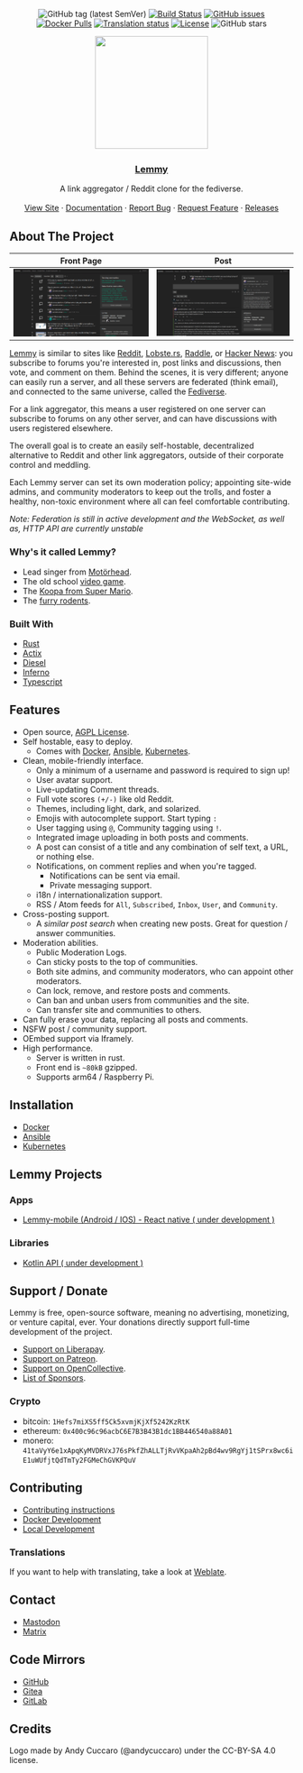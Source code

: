 <div align="center">

![GitHub tag (latest SemVer)](https://img.shields.io/github/tag/LemmyNet/lemmy.svg)
[![Build Status](https://travis-ci.org/LemmyNet/lemmy.svg?branch=main)](https://travis-ci.org/LemmyNet/lemmy)
[![GitHub issues](https://img.shields.io/github/issues-raw/LemmyNet/lemmy.svg)](https://github.com/LemmyNet/lemmy/issues)
[![Docker Pulls](https://img.shields.io/docker/pulls/dessalines/lemmy.svg)](https://cloud.docker.com/repository/docker/dessalines/lemmy/)
[![Translation status](http://weblate.yerbamate.dev/widgets/lemmy/-/lemmy/svg-badge.svg)](http://weblate.yerbamate.dev/engage/lemmy/)
[![License](https://img.shields.io/github/license/LemmyNet/lemmy.svg)](LICENSE)
![GitHub stars](https://img.shields.io/github/stars/LemmyNet/lemmy?style=social)
</div>

<p align="center">
  <a href="https://dev.lemmy.ml/" rel="noopener">
 <img width=200px height=200px src="ui/assets/favicon.svg"></a>

 <h3 align="center"><a href="https://dev.lemmy.ml">Lemmy</a></h3>
  <p align="center">
    A link aggregator / Reddit clone for the fediverse.
    <br />
    <br />
    <a href="https://dev.lemmy.ml">View Site</a>
    ·
    <a href="https://dev.lemmy.ml/docs/index.html">Documentation</a>
    ·
    <a href="https://github.com/LemmyNet/lemmy/issues">Report Bug</a>
    ·
    <a href="https://github.com/LemmyNet/lemmy/issues">Request Feature</a>
    ·
    <a href="https://github.com/LemmyNet/lemmy/blob/main/RELEASES.md">Releases</a>
  </p>
</p>

## About The Project

Front Page|Post
---|---
![main screen](https://raw.githubusercontent.com/LemmyNet/lemmy/main/docs/img/main_screen.png)|![chat screen](https://raw.githubusercontent.com/LemmyNet/lemmy/main/docs/img/chat_screen.png)

[Lemmy](https://github.com/LemmyNet/lemmy) is similar to sites like [Reddit](https://reddit.com), [Lobste.rs](https://lobste.rs), [Raddle](https://raddle.me), or [Hacker News](https://news.ycombinator.com/): you subscribe to forums you're interested in, post links and discussions, then vote, and comment on them. Behind the scenes, it is very different; anyone can easily run a server, and all these servers are federated (think email), and connected to the same universe, called the [Fediverse](https://en.wikipedia.org/wiki/Fediverse).

For a link aggregator, this means a user registered on one server can subscribe to forums on any other server, and can have discussions with users registered elsewhere.

The overall goal is to create an easily self-hostable, decentralized alternative to Reddit and other link aggregators, outside of their corporate control and meddling.

Each Lemmy server can set its own moderation policy; appointing site-wide admins, and community moderators to keep out the trolls, and foster a healthy, non-toxic environment where all can feel comfortable contributing.

*Note: Federation is still in active development and the WebSocket, as well as, HTTP API are currently unstable*

### Why's it called Lemmy?

- Lead singer from [Motörhead](https://invidio.us/watch?v=pWB5JZRGl0U).
- The old school [video game](<https://en.wikipedia.org/wiki/Lemmings_(video_game)>).
- The [Koopa from Super Mario](https://www.mariowiki.com/Lemmy_Koopa).
- The [furry rodents](http://sunchild.fpwc.org/lemming-the-little-giant-of-the-north/).

### Built With

- [Rust](https://www.rust-lang.org)
- [Actix](https://actix.rs/)
- [Diesel](http://diesel.rs/)
- [Inferno](https://infernojs.org)
- [Typescript](https://www.typescriptlang.org/)

## Features

- Open source, [AGPL License](/LICENSE).
- Self hostable, easy to deploy.
  - Comes with [Docker](#docker), [Ansible](#ansible), [Kubernetes](#kubernetes).
- Clean, mobile-friendly interface.
  - Only a minimum of a username and password is required to sign up!
  - User avatar support.
  - Live-updating Comment threads.
  - Full vote scores `(+/-)` like old Reddit.
  - Themes, including light, dark, and solarized.
  - Emojis with autocomplete support. Start typing `:`
  - User tagging using `@`, Community tagging using `!`.
  - Integrated image uploading in both posts and comments.
  - A post can consist of a title and any combination of self text, a URL, or nothing else.
  - Notifications, on comment replies and when you're tagged.
    - Notifications can be sent via email.
    - Private messaging support.
  - i18n / internationalization support.
  - RSS / Atom feeds for `All`, `Subscribed`, `Inbox`, `User`, and `Community`.
- Cross-posting support.
  - A *similar post search* when creating new posts. Great for question / answer communities.
- Moderation abilities.
  - Public Moderation Logs.
  - Can sticky posts to the top of communities.
  - Both site admins, and community moderators, who can appoint other moderators.
  - Can lock, remove, and restore posts and comments.
  - Can ban and unban users from communities and the site.
  - Can transfer site and communities to others.
- Can fully erase your data, replacing all posts and comments.
- NSFW post / community support.
- OEmbed support via Iframely.
- High performance.
  - Server is written in rust.
  - Front end is `~80kB` gzipped.
  - Supports arm64 / Raspberry Pi.

## Installation

- [Docker](https://dev.lemmy.ml/docs/administration_install_docker.html)
- [Ansible](https://dev.lemmy.ml/docs/administration_install_ansible.html)
- [Kubernetes](https://dev.lemmy.ml/docs/administration_install_kubernetes.html)

## Lemmy Projects

### Apps

- [Lemmy-mobile (Android / IOS) - React native ( under development )](https://github.com/koredefashokun/lemmy-mobile)

### Libraries

- [Kotlin API ( under development )](https://github.com/eiknat/lemmy-client)

## Support / Donate

Lemmy is free, open-source software, meaning no advertising, monetizing, or venture capital, ever. Your donations directly support full-time development of the project.

- [Support on Liberapay](https://liberapay.com/Lemmy).
- [Support on Patreon](https://www.patreon.com/dessalines).
- [Support on OpenCollective](https://opencollective.com/lemmy).
- [List of Sponsors](https://dev.lemmy.ml/sponsors).

### Crypto

- bitcoin: `1Hefs7miXS5ff5Ck5xvmjKjXf5242KzRtK`
- ethereum: `0x400c96c96acbC6E7B3B43B1dc1BB446540a88A01`
- monero: `41taVyY6e1xApqKyMVDRVxJ76sPkfZhALLTjRvVKpaAh2pBd4wv9RgYj1tSPrx8wc6iE1uWUfjtQdTmTy2FGMeChGVKPQuV`

## Contributing

- [Contributing instructions](https://dev.lemmy.ml/docs/contributing.html)
- [Docker Development](https://dev.lemmy.ml/docs/contributing_docker_development.html)
- [Local Development](https://dev.lemmy.ml/docs/contributing_local_development.html)

### Translations

If you want to help with translating, take a look at [Weblate](https://weblate.yerbamate.dev/projects/lemmy/).

## Contact

- [Mastodon](https://mastodon.social/@LemmyDev)
- [Matrix](https://riot.im/app/#/room/#rust-reddit-fediverse:matrix.org)

## Code Mirrors

- [GitHub](https://github.com/LemmyNet/lemmy)
- [Gitea](https://yerbamate.dev/LemmyNet/lemmy)
- [GitLab](https://gitlab.com/dessalines/lemmy)

## Credits

Logo made by Andy Cuccaro (@andycuccaro) under the CC-BY-SA 4.0 license.
